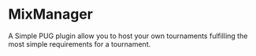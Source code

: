 # MixManager
A Simple PUG plugin allow you to host your own tournaments fulfilling the most simple requirements for a tournament.
